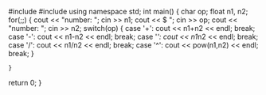 #include <iostream>
#include <cmath>
using namespace std; 
int main() 
{
    char op; 
    float n1, n2;
    for(;;)
    {
        cout << "number: "; 
        cin >> n1; 
        cout << $ "; 
        cin >> op; 
        cout << "number: ";
        cin >> n2;
        switch(op) 
        { 
            case '+': cout << n1+n2 << endl; 
            break; 
            case '-': cout << n1-n2 << endl; 
            break; 
            case '*': cout << n1*n2 << endl;
            break; 
            case '/': cout << n1/n2 << endl; 
            break;
            case '^': cout << pow(n1,n2) << endl;
            break; 
        } 
    
    }
return 0;
}
